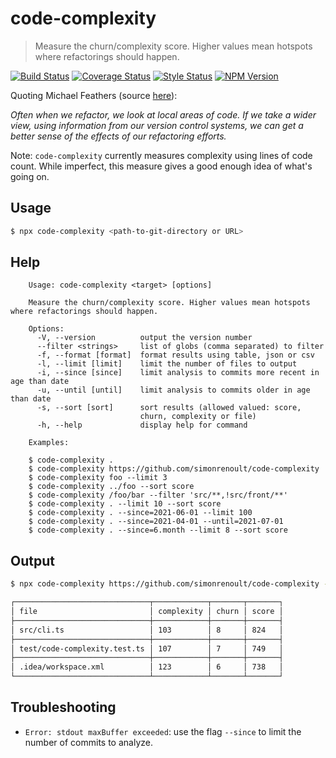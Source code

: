 # code-complexity

> Measure the churn/complexity score. Higher values mean hotspots where
> refactorings should happen.

[![Build Status][travis-image]][travis-url]
[![Coverage Status][coverage-image]][coverage-url]
[![Style Status][style-image]][style-url]
[![NPM Version][npm-image]][npm-url]

Quoting Michael Feathers (source [here][michael-feathers-source]):

*Often when we refactor, we look at local areas of code. If we take a wider
view, using information from our version control systems, we can get a better
sense of the effects of our refactoring efforts.*


Note: `code-complexity` currently measures complexity using lines of code count.
While imperfect, this measure gives a good enough idea of what's going on.

## Usage

```sh
$ npx code-complexity <path-to-git-directory or URL>
```

## Help

```text
    Usage: code-complexity <target> [options]

    Measure the churn/complexity score. Higher values mean hotspots where refactorings should happen.

    Options:
      -V, --version          output the version number
      --filter <strings>     list of globs (comma separated) to filter
      -f, --format [format]  format results using table, json or csv
      -l, --limit [limit]    limit the number of files to output
      -i, --since [since]    limit analysis to commits more recent in age than date
      -u, --until [until]    limit analysis to commits older in age than date
      -s, --sort [sort]      sort results (allowed valued: score,
                             churn, complexity or file)
      -h, --help             display help for command

    Examples:

    $ code-complexity .
    $ code-complexity https://github.com/simonrenoult/code-complexity
    $ code-complexity foo --limit 3
    $ code-complexity ../foo --sort score
    $ code-complexity /foo/bar --filter 'src/**,!src/front/**'
    $ code-complexity . --limit 10 --sort score
    $ code-complexity . --since=2021-06-01 --limit 100
    $ code-complexity . --since=2021-04-01 --until=2021-07-01
    $ code-complexity . --since=6.month --limit 8 --sort score
```

## Output

```sh
$ npx code-complexity https://github.com/simonrenoult/code-complexity --sort=score --limit=3

┌──────────────────────────────┬────────────┬───────┬───────┐
│ file                         │ complexity │ churn │ score │
├──────────────────────────────┼────────────┼───────┼───────┤
│ src/cli.ts                   │ 103        │ 8     │ 824   │
├──────────────────────────────┼────────────┼───────┼───────┤
│ test/code-complexity.test.ts │ 107        │ 7     │ 749   │
├──────────────────────────────┼────────────┼───────┼───────┤
│ .idea/workspace.xml          │ 123        │ 6     │ 738   │
└──────────────────────────────┴────────────┴───────┴───────┘
```

## Troubleshooting

+ `Error: stdout maxBuffer exceeded`: use the flag `--since` to limit the number of commits to analyze.

[michael-feathers-source]:https://www.stickyminds.com/article/getting-empirical-about-refactoring
[travis-image]:https://img.shields.io/travis/simonrenoult/code-complexity/master.svg?style=flat-square
[travis-url]: https://travis-ci.org/simonrenoult/code-complexity
[style-image]: https://img.shields.io/badge/code_style-prettier-ff69b4.svg?style=flat-square
[style-url]: https://prettier.io/
[coverage-image]: https://img.shields.io/codecov/c/github/simonrenoult/code-complexity.svg?style=flat-square
[coverage-url]: https://codecov.io/gh/simonrenoult/code-complexity/branch/master
[npm-image]: https://img.shields.io/npm/v/code-complexity.svg?style=flat-square
[npm-url]: https://www.npmjs.com/package/code-complexity
